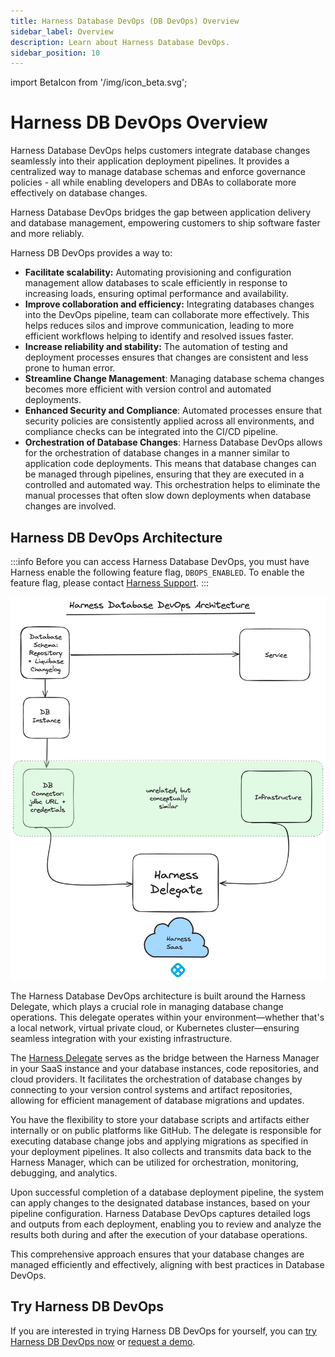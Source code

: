```yaml
---
title: Harness Database DevOps (DB DevOps) Overview
sidebar_label: Overview
description: Learn about Harness Database DevOps.
sidebar_position: 10
---
```


import BetaIcon from '/img/icon_beta.svg';

<BetaIcon />

# Harness DB DevOps Overview

Harness Database DevOps helps customers integrate database changes seamlessly into their application deployment pipelines. It provides a centralized way to manage database schemas and enforce governance policies - all while enabling developers and DBAs to collaborate more effectively on database changes. 

Harness Database DevOps bridges the gap between application delivery and database management, empowering customers to ship software faster and more reliably.

Harness DB DevOps provides a way to:

 - **Facilitate scalability:** Automating provisioning and configuration management allow databases to scale efficiently in response to increasing loads, ensuring optimal performance and availability. 
 - **Improve collaboration and efficiency:** Integrating databases changes into the DevOps pipeline, team can collaborate more effectively. This helps reduces silos and improve communication, leading to more efficient workflows helping to identify and resolved issues faster.
 - **Increase reliability and stability:** The automation of testing and deployment processes ensures that changes are consistent and less prone to human error. 
 - **Streamline Change Management**: Managing database schema changes becomes more efficient with version control and automated deployments.
 - **Enhanced Security and Compliance**: Automated processes ensure that security policies are consistently applied across all environments, and compliance checks can be integrated into the CI/CD pipeline. 
 - **Orchestration of Database Changes**: Harness Database DevOps allows for the orchestration of database changes in a manner similar to application code deployments. This means that database changes can be managed through pipelines, ensuring that they are executed in a controlled and automated way. This orchestration helps to eliminate the manual processes that often slow down deployments when database changes are involved.

## Harness DB DevOps Architecture

:::info
Before you can access Harness Database DevOps, you must have Harness enable the following feature flag, `DBOPS_ENABLED`. To enable the feature flag, please contact [Harness Support](mailto:support@harness.io).
:::

 ![Harness DB DevOps architecture diagram](./static/database-devops-architecture.png)

The Harness Database DevOps architecture is built around the Harness Delegate, which plays a crucial role in managing database change operations. This delegate operates within your environment—whether that's a local network, virtual private cloud, or Kubernetes cluster—ensuring seamless integration with your existing infrastructure. 

The [Harness Delegate](../../platform/delegates/delegate-concepts/delegate-overview.md) serves as the bridge between the Harness Manager in your SaaS instance and your database instances, code repositories, and cloud providers. It facilitates the orchestration of database changes by connecting to your version control systems and artifact repositories, allowing for efficient management of database migrations and updates.

You have the flexibility to store your database scripts and artifacts either internally or on public platforms like GitHub. The delegate is responsible for executing database change jobs and applying migrations as specified in your deployment pipelines. It also collects and transmits data back to the Harness Manager, which can be utilized for orchestration, monitoring, debugging, and analytics.

Upon successful completion of a database deployment pipeline, the system can apply changes to the designated database instances, based on your pipeline configuration. Harness Database DevOps captures detailed logs and outputs from each deployment, enabling you to review and analyze the results both during and after the execution of your database operations. 

This comprehensive approach ensures that your database changes are managed efficiently and effectively, aligning with best practices in Database DevOps.

## Try Harness DB DevOps

If you are interested in trying Harness DB DevOps for yourself, you can [try Harness DB DevOps now](https://app.harness.io/auth/#/signup?utm_source=harness_io&utm_medium=cta&utm_campaign=platform&utm_content=main_nav) or [request a demo](https://www.harness.io/company/contact-sales?utm_source=harness_io&utm_medium=cta&utm_campaign=platform&utm_content=main_nav). 